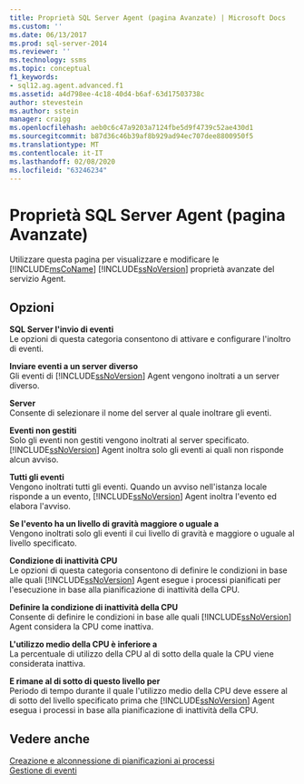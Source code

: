 ```yaml
---
title: Proprietà SQL Server Agent (pagina Avanzate) | Microsoft Docs
ms.custom: ''
ms.date: 06/13/2017
ms.prod: sql-server-2014
ms.reviewer: ''
ms.technology: ssms
ms.topic: conceptual
f1_keywords:
- sql12.ag.agent.advanced.f1
ms.assetid: a4d798ee-4c18-40d4-b6af-63d17503738c
author: stevestein
ms.author: sstein
manager: craigg
ms.openlocfilehash: aeb0c6c47a9203a7124fbe5d9f4739c52ae430d1
ms.sourcegitcommit: b87d36c46b39af8b929ad94ec707dee8800950f5
ms.translationtype: MT
ms.contentlocale: it-IT
ms.lasthandoff: 02/08/2020
ms.locfileid: "63246234"
---
```

# <a name="sql-server-agent-properties-advanced-page"></a>Proprietà SQL Server Agent (pagina Avanzate)
  Utilizzare questa pagina per visualizzare e modificare le [!INCLUDE[msCoName](../../includes/msconame-md.md)] [!INCLUDE[ssNoVersion](../../includes/ssnoversion-md.md)] proprietà avanzate del servizio Agent.  
  
## <a name="options"></a>Opzioni  
 **SQL Server l'invio di eventi**  
 Le opzioni di questa categoria consentono di attivare e configurare l'inoltro di eventi.  
  
 **Inviare eventi a un server diverso**  
 Gli eventi di [!INCLUDE[ssNoVersion](../../includes/ssnoversion-md.md)] Agent vengono inoltrati a un server diverso.  
  
 **Server**  
 Consente di selezionare il nome del server al quale inoltrare gli eventi.  
  
 **Eventi non gestiti**  
 Solo gli eventi non gestiti vengono inoltrati al server specificato. 
  [!INCLUDE[ssNoVersion](../../includes/ssnoversion-md.md)] Agent inoltra solo gli eventi ai quali non risponde alcun avviso.  
  
 **Tutti gli eventi**  
 Vengono inoltrati tutti gli eventi. Quando un avviso nell'istanza locale risponde a un evento, [!INCLUDE[ssNoVersion](../../includes/ssnoversion-md.md)] Agent inoltra l'evento ed elabora l'avviso.  
  
 **Se l'evento ha un livello di gravità maggiore o uguale a**  
 Vengono inoltrati solo gli eventi il cui livello di gravità e maggiore o uguale al livello specificato.  
  
 **Condizione di inattività CPU**  
 Le opzioni di questa categoria consentono di definire le condizioni in base alle quali [!INCLUDE[ssNoVersion](../../includes/ssnoversion-md.md)] Agent esegue i processi pianificati per l'esecuzione in base alla pianificazione di inattività della CPU.  
  
 **Definire la condizione di inattività della CPU**  
 Consente di definire le condizioni in base alle quali [!INCLUDE[ssNoVersion](../../includes/ssnoversion-md.md)] Agent considera la CPU come inattiva.  
  
 **L'utilizzo medio della CPU è inferiore a**  
 La percentuale di utilizzo della CPU al di sotto della quale la CPU viene considerata inattiva.  
  
 **E rimane al di sotto di questo livello per**  
 Periodo di tempo durante il quale l'utilizzo medio della CPU deve essere al di sotto del livello specificato prima che [!INCLUDE[ssNoVersion](../../includes/ssnoversion-md.md)] Agent esegua i processi in base alla pianificazione di inattività della CPU.  
  
## <a name="see-also"></a>Vedere anche  
 [Creazione e alconnessione di pianificazioni ai processi](create-and-attach-schedules-to-jobs.md)   
 [Gestione di eventi](manage-events.md)  
  
  
